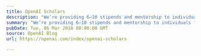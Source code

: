 ```yaml
---
title: OpenAI Scholars
description: "We’re providing 6–10 stipends and mentorship to individuals from underrepresented groups to study deep learning full-time for 3 months and open-source a project."
summary: "We’re providing 6–10 stipends and mentorship to individuals from underrepresented groups to study deep learning full-time for 3 months and open-source a project."
pubDate: Tue, 06 Mar 2018 08:00:00 GMT
source: OpenAI Blog
url: https://openai.com/index/openai-scholars

---
```


